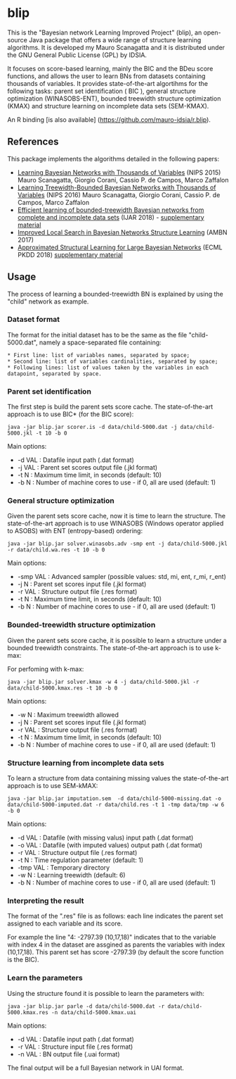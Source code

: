 # blip

This is the "Bayesian network Learning Improved Project" (blip), an open-source Java package that offers a wide range of structure learning algorithms.
It is developed my Mauro Scanagatta and it is distributed under the GNU General Public License (GPL) by IDSIA. 

It focuses on score-based learning, mainly the BIC and the BDeu score functions, and
allows the user to learn BNs from datasets containing thousands of variables. It provides state-of-the-art algortihms for the following tasks: parent set identification ( BIC ), general structure optimization (WINASOBS-ENT), bounded treewidth structure optimization (KMAX) and structure learning on incomplete data sets (SEM-KMAX). 

An R binding [is also available] (https://github.com/mauro-idsia/r.blip).

## References

This package implements the algorithms detailed in the following papers: 
* [Learning Bayesian Networks with Thousands of Variables](https://papers.nips.cc/paper/5803-learning-bayesian-networks-with-thousands-of-variables) (NIPS 2015) Mauro Scanagatta, Giorgio Corani, Cassio P. de Campos, Marco Zaffalon
* [Learning Treewidth-Bounded Bayesian Networks with Thousands of Variables](https://papers.nips.cc/paper/6232-learning-treewidth-bounded-bayesian-networks-with-thousands-of-variables) (NIPS 2016) Mauro Scanagatta, Giorgio Corani, Cassio P. de Campos, Marco Zaffalon
* [Efficient learning of bounded-treewidth Bayesian networks from complete and incomplete data sets](https://www.sciencedirect.com/science/article/pii/S0888613X17307272) (IJAR 2018) - [supplementary material](supplementary-IJAR.pdf)
* [Improved Local Search in Bayesian Networks Structure Learning](http://proceedings.mlr.press/v73/scanagatta17a.html) (AMBN 2017)
* [Approximated Structural Learning for Large Bayesian Networks](https://link.springer.com/article/10.1007/s10994-018-5701-9) (ECML PKDD 2018) [supplementary material](supplementary-ML17.pdf)


## Usage

The process of learning a bounded-treewidth BN is explained by using the "child" network as example.

### Dataset format

The format for the initial dataset has to be the same as the file "child-5000.dat", namely a space-separated file containing: 

    * First line: list of variables names, separated by space;
    * Second line: list of variables cardinalities, separated by space;
    * Following lines: list of values taken by the variables in each datapoint, separated by space.

### Parent set identification 

The first step is build the parent sets score cache. The state-of-the-art approach is to use BIC* (for the BIC score): 

```
java -jar blip.jar scorer.is -d data/child-5000.dat -j data/child-5000.jkl -t 10 -b 0 
```

Main options: 
* -d VAL : Datafile input path (.dat format)
* -j VAL : Parent set scores output file (.jkl format)
* -t N   : Maximum time limit, in seconds (default: 10)
* -b N   : Number of machine cores to use - if 0, all are used  (default: 1)

### General structure optimization 

Given the parent sets score cache, now it is time to learn the structure. The state-of-the-art approach is to use WINASOBS (Windows operator applied to ASOBS) with ENT (entropy-based) ordering: 

```
java -jar blip.jar solver.winasobs.adv -smp ent -j data/child-5000.jkl -r data/child.wa.res -t 10 -b 0 
```

Main options: 
* -smp VAL : Advanced sampler (possible values: std, mi, ent, r_mi, r_ent)
* -j N   : Parent set scores input file (.jkl format)
* -r VAL : Structure output file (.res format)
* -t N   : Maximum time limit, in seconds (default: 10)
* -b N   : Number of machine cores to use - if 0, all are used  (default: 1)

### Bounded-treewidth structure optimization 

Given the parent sets score cache, it is possible to learn a structure under a bounded treewidth constraints. The state-of-the-art approach is to use k-max: 

For perfoming with k-max:

```
java -jar blip.jar solver.kmax -w 4 -j data/child-5000.jkl -r data/child-5000.kmax.res -t 10 -b 0
```

Main options: 
*  -w N  : Maximum treewidth allowed
* -j N   : Parent set scores input file (.jkl format)
* -r VAL : Structure output file (.res format)
* -t N   : Maximum time limit, in seconds (default: 10)
* -b N   : Number of machine cores to use - if 0, all are used  (default: 1)

### Structure learning from incomplete data sets

To learn a structure from data containing missing values the state-of-the-art approach is to use SEM-kMAX: 

```
java -jar blip.jar imputation.sem  -d data/child-5000-missing.dat -o data/child-5000-imputed.dat -r data/child.res -t 1 -tmp data/tmp -w 6 -b 0
```

Main options: 
* -d VAL   : Datafile (with missing valus) input path (.dat format)
* -o VAL   : Datafile (with imputed values) output path (.dat format)
* -r VAL   : Structure output file (.res format)
* -t N     : Time regulation parameter (default: 1)
* -tmp VAL : Temporary directory
* -w N     : Learning treewidth (default: 6)
* -b N     : Number of machine cores to use - if 0, all are used  (default: 1)

### Interpreting the result 

The format of the ".res" file is as follows: each line indicates the parent set assigned to each variable and its score.

For example the line "4: -2797.39 (10,17,18)" indicates that to the variable with index 4 in the dataset are assgined as parents the variables with index (10,17,18). This parent set has score -2797.39 (by default the score function is the BIC). 

### Learn the parameters

Using the structure found it is possible to learn the parameters with: 

```
java -jar blip.jar parle -d data/child-5000.dat -r data/child-5000.kmax.res -n data/child-5000.kmax.uai
```

Main options: 
* -d VAL  : Datafile input path (.dat format)
* -r VAL  : Structure input file (.res format)
* -n VAL  : BN output file (.uai format) 

The final output will be a full Bayesian network in UAI format. 
 
